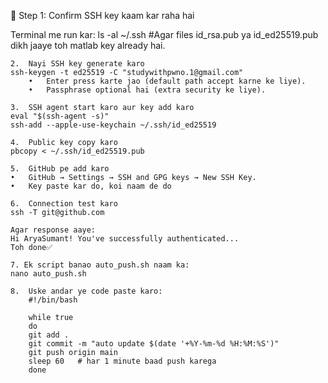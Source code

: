 🔹 Step 1: Confirm SSH key kaam kar raha hai

Terminal me run kar:
ls -al ~/.ssh  #Agar files id_rsa.pub ya id_ed25519.pub dikh jaaye toh matlab key already hai.

	2.	Nayi SSH key generate karo
    ssh-keygen -t ed25519 -C "studywithpwno.1@gmail.com"
    	•	Enter press karte jao (default path accept karne ke liye).
	    •	Passphrase optional hai (extra security ke liye).

    3.	SSH agent start karo aur key add karo
    eval "$(ssh-agent -s)"
    ssh-add --apple-use-keychain ~/.ssh/id_ed25519

    4.	Public key copy karo
    pbcopy < ~/.ssh/id_ed25519.pub

    5.	GitHub pe add karo
	•	GitHub → Settings → SSH and GPG keys → New SSH Key.
	•	Key paste kar do, koi naam de do 

    6.	Connection test karo
    ssh -T git@github.com

    Agar response aaye:
    Hi AryaSumant! You've successfully authenticated...  
    Toh done✅

    7. Ek script banao auto_push.sh naam ka: 
    nano auto_push.sh

    8.  Uske andar ye code paste karo:
        #!/bin/bash

        while true
        do
        git add .
        git commit -m "auto update $(date '+%Y-%m-%d %H:%M:%S')"
        git push origin main
        sleep 60   # har 1 minute baad push karega
        done
    